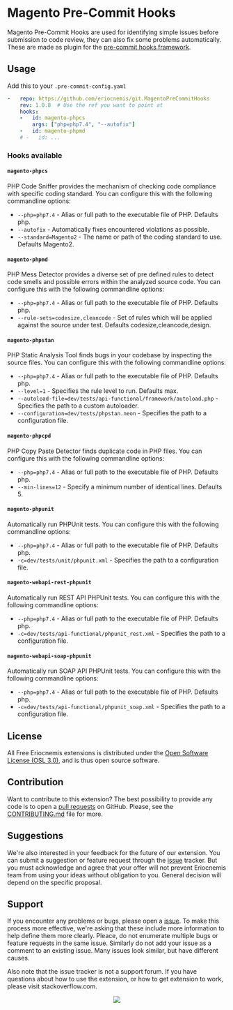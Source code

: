 # Magento Pre-Commit Hooks
Magento Pre-Commit Hooks are used for identifying simple issues before submission to code review, they can also fix some problems automatically. These are made as plugin for the [pre-commit hooks framework](https://pre-commit.com/).

## Usage

Add this to your `.pre-commit-config.yaml`

```yaml
-   repo: https://github.com/eriocnemis/git.MagentoPreCommitHooks
    rev: 1.0.8  # Use the ref you want to point at
    hooks:
    -   id: magento-phpcs
        args: ["php=php7.4", "--autofix"]
    -   id: magento-phpmd
    # -   id: ...
```

### Hooks available

#### `magento-phpcs`
PHP Code Sniffer provides the mechanism of checking code compliance with specific coding standard.
You can configure this with the following commandline options:
  - `--php=php7.4` - Alias or full path to the executable file of PHP. Defaults php.
  - `--autofix` - Automatically fixes encountered violations as possible.
  - `--standard=Magento2` - The name or path of the coding standard to use. Defaults Magento2.

#### `magento-phpmd`
PHP Mess Detector provides a diverse set of pre defined rules to detect code smells and possible errors within the analyzed source code.
You can configure this with the following commandline options:
  - `--php=php7.4` - Alias or full path to the executable file of PHP. Defaults php.
  - `--rule-sets=codesize,cleancode` - Set of rules which will be applied against the source under test. Defaults codesize,cleancode,design.

#### `magento-phpstan`
PHP Static Analysis Tool finds bugs in your codebase by inspecting the source files.
You can configure this with the following commandline options:
  - `--php=php7.4` - Alias or full path to the executable file of PHP. Defaults php.
  - `--level=1` - Specifies the rule level to run. Defaults max.
  - `--autoload-file=dev/tests/api-functional/framework/autoload.php` - Specifies the path to a custom autoloader.
  - `--configuration=dev/tests/phpstan.neon` - Specifies the path to a configuration file.

#### `magento-phpcpd`
PHP Copy Paste Detector finds duplicate code in PHP files.
You can configure this with the following commandline options:
  - `--php=php7.4` - Alias or full path to the executable file of PHP. Defaults php.
  - `--min-lines=12` - Specify a minimum number of identical lines. Defaults 5.

#### `magento-phpunit`
Automatically run PHPUnit tests.
You can configure this with the following commandline options:
  - `--php=php7.4` - Alias or full path to the executable file of PHP. Defaults php.
  - `-c=dev/tests/unit/phpunit.xml` - Specifies the path to a configuration file.

#### `magento-webapi-rest-phpunit`
Automatically run REST API PHPUnit tests.
You can configure this with the following commandline options:
  - `--php=php7.4` - Alias or full path to the executable file of PHP. Defaults php.
  - `-c=dev/tests/api-functional/phpunit_rest.xml` - Specifies the path to a configuration file.

#### `magento-webapi-soap-phpunit`
Automatically run SOAP API PHPUnit tests.
You can configure this with the following commandline options:
  - `--php=php7.4` - Alias or full path to the executable file of PHP. Defaults php.
  - `-c=dev/tests/api-functional/phpunit_soap.xml` - Specifies the path to a configuration file.

## License

All Free Eriocnemis extensions is distributed under the [Open Software License (OSL 3.0)](https://github.com/eriocnemis/git.MagentoPreCommitHooks/blob/master/LICENSE.md), and is thus open source software.

## Contribution

Want to contribute to this extension? The best possibility to provide any code is to open a [pull requests](https://github.com/eriocnemis/git.MagentoPreCommitHooks/pulls) on GitHub. Please, see the [CONTRIBUTING.md](https://github.com/eriocnemis/git.MagentoPreCommitHooks/blob/master/.github/CONTRIBUTING.md) file for more.

## Suggestions

We're also interested in your feedback for the future of our extension. You can submit a suggestion or feature request through the [issue](https://github.com/eriocnemis/git.MagentoPreCommitHooks/issues) tracker. But you must acknowledge and agree that your offer will not prevent Eriocnemis team from using your ideas without obligation to you. General decision will depend on the specific proposal.

## Support

If you encounter any problems or bugs, please open a [issue](https://github.com/eriocnemis/git.MagentoPreCommitHooks/issues). To make this process more effective, we're asking that these include more information to help define them more clearly. Pleace, do not enumerate multiple bugs or feature requests in the same issue. Similarly do not add your issue as a comment to an existing issue. Many issues look similar, but have different causes.

Also note that the issue tracker is not a support forum. If you have questions about how to use the extension, or how to get extension to work, please visit stackoverflow.com.

<p align="center"><img src="https://avatars3.githubusercontent.com/u/48807026?s=48&v=4"></p>
